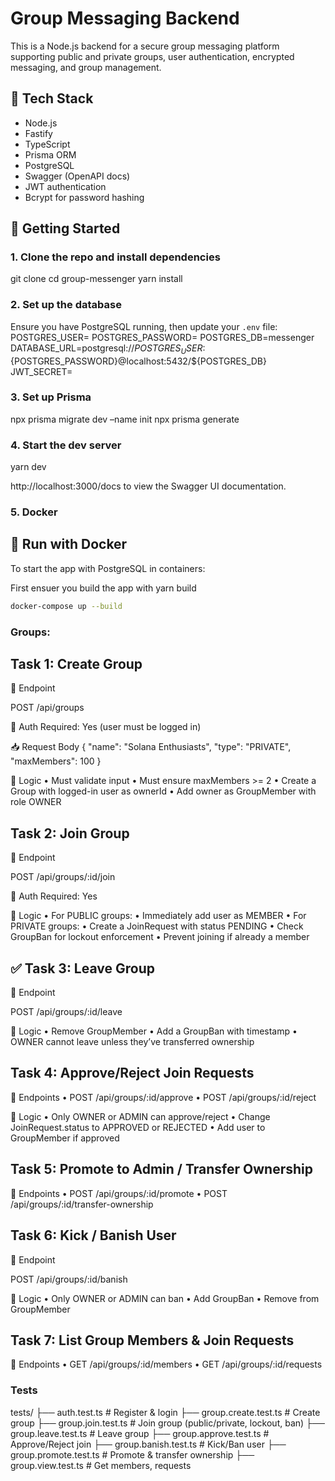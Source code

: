 # Group Messaging Backend

This is a Node.js backend for a secure group messaging platform supporting public and private groups, user authentication, encrypted messaging, and group management.

## 🔧 Tech Stack

- Node.js
- Fastify
- TypeScript
- Prisma ORM
- PostgreSQL
- Swagger (OpenAPI docs)
- JWT authentication
- Bcrypt for password hashing

## 🚀 Getting Started

### 1. Clone the repo and install dependencies

git clone
cd group-messenger
yarn install

### 2. Set up the database

Ensure you have PostgreSQL running, then update your `.env` file:
POSTGRES_USER=
POSTGRES_PASSWORD=
POSTGRES_DB=messenger
DATABASE_URL=postgresql://${POSTGRES_USER}:${POSTGRES_PASSWORD}@localhost:5432/${POSTGRES_DB}
JWT_SECRET=

### 3. Set up Prisma

npx prisma migrate dev –name init
npx prisma generate

### 4. Start the dev server

yarn dev

http://localhost:3000/docs
to view the Swagger UI documentation.

### 5. Docker

## 🐳 Run with Docker

To start the app with PostgreSQL in containers:

First ensuer you build the app with yarn build

```bash
docker-compose up --build
```

### Groups:

## Task 1: Create Group

📌 Endpoint

POST /api/groups

🔐 Auth Required: Yes (user must be logged in)

📥 Request Body
{
"name": "Solana Enthusiasts",
"type": "PRIVATE",
"maxMembers": 100
}

🧠 Logic
• Must validate input
• Must ensure maxMembers >= 2
• Create a Group with logged-in user as ownerId
• Add owner as GroupMember with role OWNER

## Task 2: Join Group

📌 Endpoint

POST /api/groups/:id/join

🔐 Auth Required: Yes

🧠 Logic
• For PUBLIC groups:
• Immediately add user as MEMBER
• For PRIVATE groups:
• Create a JoinRequest with status PENDING
• Check GroupBan for lockout enforcement
• Prevent joining if already a member

## ✅ Task 3: Leave Group

📌 Endpoint

POST /api/groups/:id/leave

🧠 Logic
• Remove GroupMember
• Add a GroupBan with timestamp
• OWNER cannot leave unless they’ve transferred ownership

## Task 4: Approve/Reject Join Requests

📌 Endpoints
• POST /api/groups/:id/approve
• POST /api/groups/:id/reject

🧠 Logic
• Only OWNER or ADMIN can approve/reject
• Change JoinRequest.status to APPROVED or REJECTED
• Add user to GroupMember if approved

## Task 5: Promote to Admin / Transfer Ownership

📌 Endpoints
• POST /api/groups/:id/promote
• POST /api/groups/:id/transfer-ownership

## Task 6: Kick / Banish User

📌 Endpoint

POST /api/groups/:id/banish

🧠 Logic
• Only OWNER or ADMIN can ban
• Add GroupBan
• Remove from GroupMember

## Task 7: List Group Members & Join Requests

📌 Endpoints
• GET /api/groups/:id/members
• GET /api/groups/:id/requests

### Tests

tests/
├── auth.test.ts # Register & login
├── group.create.test.ts # Create group
├── group.join.test.ts # Join group (public/private, lockout, ban)
├── group.leave.test.ts # Leave group
├── group.approve.test.ts # Approve/Reject join
├── group.banish.test.ts # Kick/Ban user
├── group.promote.test.ts # Promote & transfer ownership
├── group.view.test.ts # Get members, requests
